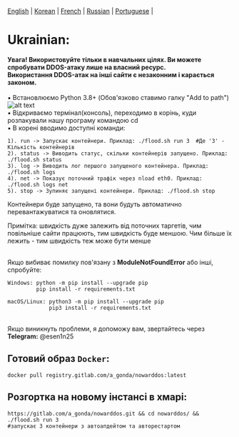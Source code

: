 [English](https://github.com/AlexTrushkovsky/NoWarDDoS/blob/main/README_en.md) | [Korean](https://github.com/AlexTrushkovsky/NoWarDDoS/blob/main/README_ko.md) | [French](https://github.com/AlexTrushkovsky/NoWarDDoS/blob/main/README_fr.md) | [Russian](https://github.com/AlexTrushkovsky/NoWarDDoS/blob/main/README_ru.md) | [Portuguese](https://github.com/AlexTrushkovsky/NoWarDDoS/blob/main/README_pt.md) |

# <b1>Ukrainian:</b1>
**Увага! Використовуйте тільки в навчальних цілях. Ви можете спробувати DDOS-атаку лише на власний ресурс.<br/>
Використання DDOS-атак на інші сайти є незаконним і карається законом.**
<br />
<br />▪ Встановлюємо Python 3.8+ (Обов'язково ставимо галку "Add to path")
![alt text](https://miro.medium.com/max/1344/0*7nOyowsPsGI19pZT.png)
<br />▪ Відкриваємо термінал(консоль), переходимо в корінь, куди розпакували нашу програму командою cd
<br />▪ В корені вводимо доступні команди:
```
1). run -> Запускає контейнери. Приклад: ./flood.sh run 3  #Де '3' - Кількість контейнерів
2). status -> Виводить статус, скільки контейнерів запущено. Приклад: ./flood.sh status
3). log -> Виводить лог першого запущеного контейнера. Приклад: ./flood.sh logs
4). net -> Показує поточний трафік через nload eth0. Приклад: ./flood.sh logs net
5). stop -> Зупиняє запущені контейнери. Приклад: ./flood.sh stop
```
Контейнери буде запущено, та вони будуть автоматично перевантажуватися та оновлятися.

Примітка: швидкість дуже залежить від поточних таргетів, чим повільніше сайти працюють, тим швидкість буде меншою. 
Чим більше їх лежить - тим швидкість теж може бути менше

<br />Якщо вибиває помилку пов'язану з **ModuleNotFoundError** aбо інші, спробуйте:
```
Windows: python -m pip install --upgrade pip
         pip install -r requirements.txt
         
macOS/Linux: python3 -m pip install --upgrade pip
             pip3 install -r requirements.txt
```

<br />Якщо виникнуть проблеми, я допоможу вам, звертайтесь через **Telegram:** @esen1n25

## Готовий образ `Docker`:
```shell
docker pull registry.gitlab.com/a_gonda/nowarddos:latest
```

## Розгортка на новому інстансі в хмарі:
```shell
https://gitlab.com/a_gonda/nowarddos.git && cd nowarddos/ && ./flood.sh run 3 
#запускає 3 контейнери з автоапдейтом та авторестартом
```

